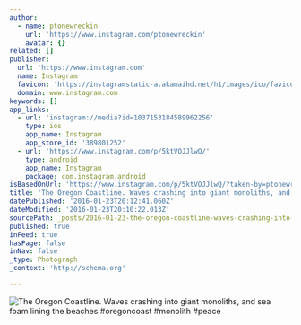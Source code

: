 ```yaml
---
author:
  - name: ptonewreckin
    url: 'https://www.instagram.com/ptonewreckin'
    avatar: {}
related: []
publisher:
  url: 'https://www.instagram.com'
  name: Instagram
  favicon: 'https://instagramstatic-a.akamaihd.net/h1/images/ico/favicon.ico/7cdab0872b15.ico'
  domain: www.instagram.com
keywords: []
app_links:
  - url: 'instagram://media?id=1037153184589962256'
    type: ios
    app_name: Instagram
    app_store_id: '389801252'
  - url: 'https://www.instagram.com/p/5ktVOJJlwQ/'
    type: android
    app_name: Instagram
    package: com.instagram.android
isBasedOnUrl: 'https://www.instagram.com/p/5ktVOJJlwQ/?taken-by=ptonewreckin'
title: 'The Oregon Coastline. Waves crashing into giant monoliths, and sea foam lining the beaches #oregoncoast #monolith #peace'
datePublished: '2016-01-23T20:12:41.060Z'
dateModified: '2016-01-23T20:10:22.013Z'
sourcePath: _posts/2016-01-23-the-oregon-coastline-waves-crashing-into-giant-monoliths-a.md
published: true
inFeed: true
hasPage: false
inNav: false
_type: Photograph
_context: 'http://schema.org'

---
```

![The Oregon Coastline&period; Waves crashing into giant monoliths&comma; and sea foam lining the beaches &num;oregoncoast &num;monolith &num;peace](https://scontent.cdninstagram.com/hphotos-xfp1/t51.2885-15/s640x640/sh0.08/e35/11243933_979236258774428_668105446_n.jpg)